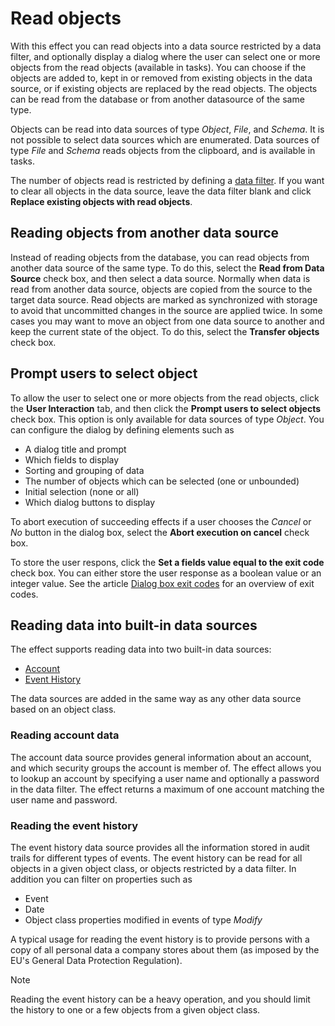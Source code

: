 # Read objects

With this effect you can read objects into a data source restricted by a data filter, and optionally display a dialog where the user can select one or more objects from the read objects (available in tasks). You can choose if the objects are added to, kept in or removed from existing objects in the data source, or if existing objects are replaced by the read objects. The objects can be read from the database or from another datasource of the same type.

Objects can be read into data sources of type *Object*, *File*, and *Schema*. It is not possible to select data sources which are enumerated. Data sources of type *File* and *Schema* reads objects from the clipboard, and is available in tasks.

The number of objects read is restricted by defining a [data filter](../../data-sources/specifying-a-data-filter-for-a-data-source.md). If you want to clear all objects in the data source, leave the data filter blank and click **Replace existing objects with read objects**.

## Reading objects from another data source
Instead of reading objects from the database, you can read objects from another data source of the same type. To do this, select the **Read from Data Source** check box, and then select a data source. Normally when data is read from another data source, objects are copied from the source to the target data source. Read objects are marked as synchronized with storage to avoid that uncommitted changes in the source are applied twice. In some cases you may want to move an object from one data source to another and keep the current state of the object. To do this, select the **Transfer objects** check box.

## Prompt users to select object
To allow the user to select one or more objects from the read objects, click the **User Interaction** tab, and then click the **Prompt users to select objects** check box. This option is only available for data sources of type *Object*. You can configure the dialog by defining elements such as

* A dialog title and prompt
* Which fields to display
* Sorting and grouping of data
* The number of objects which can be selected (one or unbounded)
* Initial selection (none or all)
* Which dialog buttons to display

To abort execution of succeeding effects if a user chooses the *Cancel* or *No* button in the dialog box, select the **Abort execution on cancel** check box.

To store the user respons, click the **Set a fields value equal to the exit code** check box. You can either store the user response as a boolean value or an integer value. See the article [Dialog box exit codes](dialog-box-exit-codes.md) for an overview of exit codes.

## Reading data into built-in data sources
The effect supports reading data into two built-in data sources:

* [Account](../../data-sources/the-account-data-source.md)
* [Event History](../../data-sources/the-event-history-data-source.md)

The data sources are added in the same way as any other data source based on an object class.

### Reading account data
The account data source provides general information about an account, and which security groups the account is member of. The effect allows you to lookup an account by specifying a user name and optionally a password in the data filter. The effect returns a maximum of one account matching the user name and password.

### Reading the event history
The event history data source provides all the information stored in audit trails for different types of events. The event history can be read for all objects in a given object class, or objects restricted by a data filter. In addition you can filter on properties such as

* Event
* Date
* Object class properties modified in events of type *Modify*

A typical usage for reading the event history is to provide persons with a copy of all personal data a company stores about them (as imposed by the EU's General Data Protection Regulation). 

> [!NOTE]
> Reading the event history can be a heavy operation, and you should limit the history to one or a few objects from a given object class.
